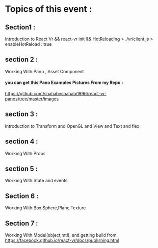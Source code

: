 # Topics of this event : 
## Section1 : 
Introduction to React Vr &&  react-vr init && HotReloading > ./vr/client.js > enableHotReload : true

## section 2 : 
Working With Pano , Asset Component
#### you can get this Pano Examples Pictures From my Repo :
https://github.com/shahabvshahabi1996/react-vr-panos/tree/master/images 

## section 3 : 
Introduction to Transform and OpenGL and View and Text and flex

## section 4 : 
Working With Props

## section 5 : 
Working With State and events

## Section 6 :
Working With Box,Sphere,Plane,Texture

## Section 7 :
Working With Model(object,mtl), and getting build from
https://facebook.github.io/react-vr/docs/publishing.html

